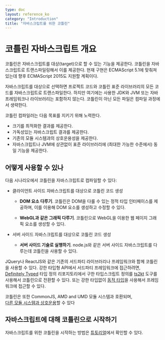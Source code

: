 ```yaml
---
type: doc
layout: reference_ko
category: "Introduction"
title: "자바스크립트를 위한 코틀린"
---
```


# 코틀린 자바스크립트 개요

코틀린은 자바스크립트를 대상(target)으로 할 수 있는 기능을 제공한다. 코틀린을 자바스크립트로 트랜스파일링해서 이를 제공한다.
현재 구현은 ECMAScript 5.1에 맞춰져 있는데 향후 ECMAScript 2015도 지원할 계획이다.

자바스크립트를 대상으로 선택하면 프로젝트 코드와 코틀린 표준 라이브러리의 모든 코드를 자바스크립트로 트랜스파일한다.
하지만 여기에는 사용한 JDK와 JVM 또는 자바 프레임워크나 라이브러리는 포함하지 않는다.
코틀린이 아닌 모든 파일은 컴파일 과정에서 생략한다.

코틀린 컴파일러는 다음 목표를 지키기 위해 노력한다.

* 크기를 최적화한 결과를 제공한다.
* 가독성있는 자바스크립트 결과를 제공한다.
* 기존의 모듈 시스템과의 상호운용성을 제공한다.
* 자바스크립트나 JVM에 상관없이 표준 라이브러리에 (최대한 가능한 수준에서) 동일 기능을 제공한다.

## 어떻게 사용할 수 있나

다음 시나리오에서 코틀린을 자바스크립트로 컴파일할 수 있다:

* 클라이언트 사이드 자바스크립트를 대상으로 코틀린 코드 생성

    * **DOM 요소 다루기**. 코틀린은 DOM을 다룰 수 있는 정적 타입 인터페이스를 제공하며, 이를 이용해 DOM 요소를 생성하고 수정할 수 있다. 

    * **WebGL과 같은 그래픽 다루기**. 코틀린으로 WebGL을 이용한 웹 페이지 그래픽 요소를 생성할 수 있다.  

* 서버 사이드 자바스크립트를 대상으로 코틀린 코드 생성

    * **서버 사이드 기술로 실행하기**. node.js와 같은 서버 사이드 자바스크립트를 다루는데 코틀린을 사용할 수 있다. 

JQuery나 ReactJS와 같은 기존의 서드파티 라이브러리나 프레임워크와 함께 코틀린을 사용할 수 있다.
강한 타입형 API에서 서드파티 프레임워크에 접근하려면, 
[Definitely Typed](http://definitelytyped.org/) 타입 정의 리포지토리에서 구한 타입스크립트 정의를 
[ts2kt](https://github.com/kotlin/ts2kt) 도구를 사용해서 코틀린으로 전환할 수 있다.
또는 강한 타입없이 [동적 타입](dynamic-type.html)을 사용해서 프레임워크에 접근할 수 있다.

코틀린은 또한 CommonJS, AMD and UMD 모듈 시스템과 호환되며,  
[다른 모듈 시스템과 상호운용](/docs/tutorials/javascript/working-with-modules/working-with-modules.html)할 수 있다 


## 자바스크립트에 대해 코틀린으로 시작하기

자바스크립트를 위한 코틀린을 시작하는 방법은 [튜토리얼](/docs/tutorials/javascript/kotlin-to-javascript/kotlin-to-javascript.html)에서 확인할 수 있다.
